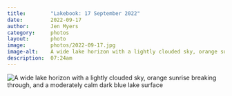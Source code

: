 ```yaml
---
title:        "Lakebook: 17 September 2022"
date:         2022-09-17
author:       Jen Myers
category:     photos
layout:       photo
image:        photos/2022-09-17.jpg
image-alt:    A wide lake horizon with a lightly clouded sky, orange sunrise breaking through, and a moderately calm dark blue lake surface
description:  07:24am
---
```


<div><img alt="A wide lake horizon with a lightly clouded sky, orange sunrise breaking through, and a moderately calm dark blue lake surface" src="{{ site.baseurl }}/images/photos/2022-09-17.jpg" /></div>
